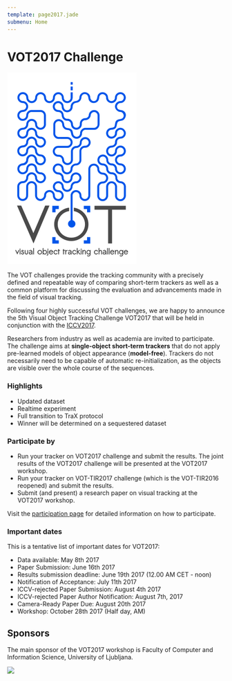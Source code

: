 ```yaml
---
template: page2017.jade
submenu: Home
---
```


# VOT2017 Challenge

<img class="logo float-right frame" src="../img/vot2017_logo_website_large.png" alt="VOT2017" />

The VOT challenges provide the tracking community with a precisely defined and repeatable way of comparing short-term trackers as well as a common platform for discussing the evaluation and advancements made in the field of visual tracking.

Following four highly successful VOT challenges, we are happy to announce the 5th Visual Object Tracking Challenge VOT2017 that will be held in conjunction with the [ICCV2017](http://iccv2017.thecvf.com/).

Researchers from industry as well as academia are invited to participate. The challenge aims at **single-object short-term trackers** that do not apply pre-learned models of object appearance (**model-free**). Trackers do not necessarily need to be capable of automatic re-initialization, as the objects are visible over the whole course of the sequences.

### Highlights

 * Updated dataset
 * Realtime experiment
 * Full transition to TraX protocol
 * Winner will be determined on a sequestered dataset

### Participate by

 * Run your tracker on VOT2017 challenge and submit the results. The joint results of the VOT2017 challenge will be presented at the VOT2017 workshop.
 * Run your tracker on VOT-TIR2017 challenge (which is the VOT-TIR2016 reopened) and submit the results.
 * Submit (and present) a research paper on visual tracking at the VOT2017 workshop.

Visit the [participation page](/vot2017/participation.html) for detailed information on how to participate.

### Important dates

This is a tentative list of important dates for VOT2017:

 * Data available: May 8th 2017
 * Paper Submission: June 16th 2017
 * Results submission deadline: June 19th 2017 (12.00 AM CET - noon)
 * Notification of Acceptance: July 11th 2017
 * ICCV-rejected Paper Submission: August 4th 2017
 * ICCV-rejected Paper Author Notification: August 7th, 2017
 * Camera-Ready Paper Due: August 20th 2017
 * Workshop: October 28th 2017 (Half day, AM)

## Sponsors

The main sponsor of the VOT2017 workshop is Faculty of Computer and Information Science, University of Ljubljana.

<div class="spotlight">
<a href="http://www.fri.uni-lj.si/"><img src="/img/org/logo_ljubljana.png" width="250px"/></a>
</div>

